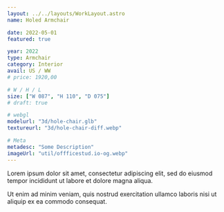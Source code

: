 ```yaml
---
layout: ../../layouts/WorkLayout.astro
name: Holed Armchair

date: 2022-05-01
featured: true

year: 2022
type: Armchair
category: Interior
avail: US / WW
# price: 1920,00

# W / H / L
size: ["W 087", "H 110", "D 075"]
# draft: true

# webgl
modelurl: "3d/hole-chair.glb"
textureurl: "3d/hole-chair-diff.webp"

# Meta
metadesc: "Some Description"
imageUrl: "util/offficestud.io-og.webp"
---
```


Lorem ipsum dolor sit amet, consectetur adipiscing elit, sed do eiusmod tempor incididunt ut labore et dolore magna aliqua.

Ut enim ad minim veniam, quis nostrud exercitation ullamco laboris nisi ut aliquip ex ea commodo consequat.
